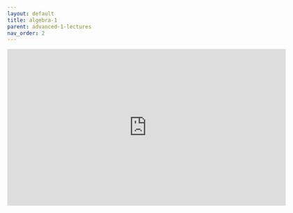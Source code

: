 ```yaml
---
layout: default
title: algebra-1
parent: advanced-1-lectures
nav_order: 2
---
```


<iframe width="640" height="360" frameborder="0" src="https://mega.nz/embed/pLIEUbhA#TZUoW8YgVJInxcFTf9Ir7P0CBGG-M5ZeF6XbUtc85dA" allowfullscreen ></iframe>
